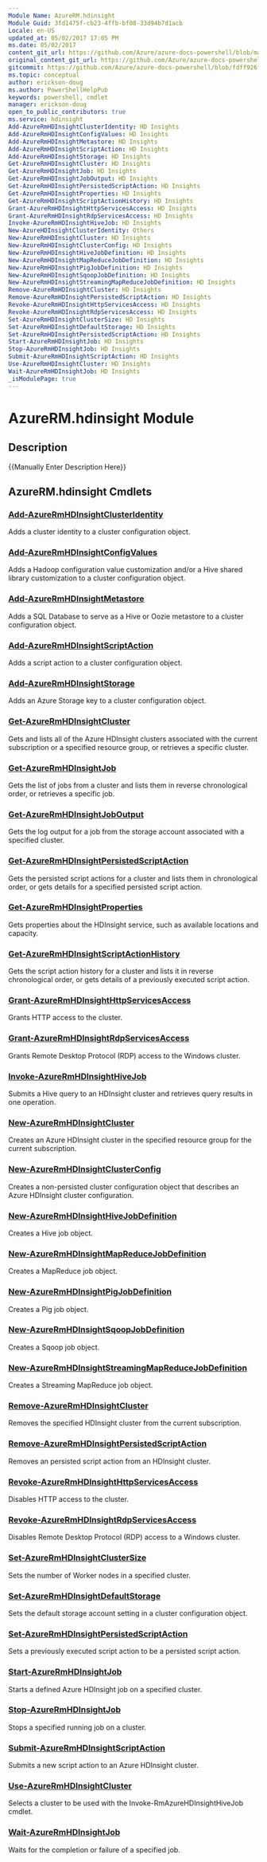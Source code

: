 ```yaml
---
Module Name: AzureRM.hdinsight
Module Guid: 3fd1475f-cb23-4ffb-bf08-33d94b7d1acb
Locale: en-US
updated_at: 05/02/2017 17:05 PM
ms.date: 05/02/2017
content_git_url: https://github.com/Azure/azure-docs-powershell/blob/master/azureps-cmdlets-docs/ResourceManager/AzureRM.HDInsight/v1.1.4/AzureRM.HDInsight.md
original_content_git_url: https://github.com/Azure/azure-docs-powershell/blob/master/azureps-cmdlets-docs/ResourceManager/AzureRM.HDInsight/v1.1.4/AzureRM.HDInsight.md
gitcommit: https://github.com/Azure/azure-docs-powershell/blob/fdff926f5dd35f9020f210f87b450464ba162edc
ms.topic: conceptual
author: erickson-doug
ms.author: PowerShellHelpPub
keywords: powershell, cmdlet
manager: erickson-doug
open_to_public_contributors: true
ms.service: hdinsight
Add-AzureRmHDInsightClusterIdentity: HD Insights
Add-AzureRmHDInsightConfigValues: HD Insights
Add-AzureRmHDInsightMetastore: HD Insights
Add-AzureRmHDInsightScriptAction: HD Insights
Add-AzureRmHDInsightStorage: HD Insights
Get-AzureRmHDInsightCluster: HD Insights
Get-AzureRmHDInsightJob: HD Insights
Get-AzureRmHDInsightJobOutput: HD Insights
Get-AzureRmHDInsightPersistedScriptAction: HD Insights
Get-AzureRmHDInsightProperties: HD Insights
Get-AzureRmHDInsightScriptActionHistory: HD Insights
Grant-AzureRmHDInsightHttpServicesAccess: HD Insights
Grant-AzureRmHDInsightRdpServicesAccess: HD Insights
Invoke-AzureRmHDInsightHiveJob: HD Insights
New-AzureHDInsightClusterIdentity: Others
New-AzureRmHDInsightCluster: HD Insights
New-AzureRmHDInsightClusterConfig: HD Insights
New-AzureRmHDInsightHiveJobDefinition: HD Insights
New-AzureRmHDInsightMapReduceJobDefinition: HD Insights
New-AzureRmHDInsightPigJobDefinition: HD Insights
New-AzureRmHDInsightSqoopJobDefinition: HD Insights
New-AzureRmHDInsightStreamingMapReduceJobDefinition: HD Insights
Remove-AzureRmHDInsightCluster: HD Insights
Remove-AzureRmHDInsightPersistedScriptAction: HD Insights
Revoke-AzureRmHDInsightHttpServicesAccess: HD Insights
Revoke-AzureRmHDInsightRdpServicesAccess: HD Insights
Set-AzureRmHDInsightClusterSize: HD Insights
Set-AzureRmHDInsightDefaultStorage: HD Insights
Set-AzureRmHDInsightPersistedScriptAction: HD Insights
Start-AzureRmHDInsightJob: HD Insights
Stop-AzureRmHDInsightJob: HD Insights
Submit-AzureRmHDInsightScriptAction: HD Insights
Use-AzureRmHDInsightCluster: HD Insights
Wait-AzureRmHDInsightJob: HD Insights
_isModulePage: true
---
```


# AzureRM.hdinsight Module
## Description
{{Manually Enter Description Here}}

## AzureRM.hdinsight Cmdlets
### [Add-AzureRmHDInsightClusterIdentity](Add-AzureRmHDInsightClusterIdentity.md)
Adds a cluster identity to a cluster configuration object.

### [Add-AzureRmHDInsightConfigValues](Add-AzureRmHDInsightConfigValues.md)
Adds a Hadoop configuration value customization and/or a Hive shared library customization to a cluster configuration object.

### [Add-AzureRmHDInsightMetastore](Add-AzureRmHDInsightMetastore.md)
Adds a SQL Database to serve as a Hive or Oozie metastore to a cluster configuration object.

### [Add-AzureRmHDInsightScriptAction](Add-AzureRmHDInsightScriptAction.md)
Adds a script action to a cluster configuration object.

### [Add-AzureRmHDInsightStorage](Add-AzureRmHDInsightStorage.md)
Adds an Azure Storage key to a cluster configuration object.

### [Get-AzureRmHDInsightCluster](Get-AzureRmHDInsightCluster.md)
Gets and lists all of the Azure HDInsight clusters associated with the current subscription or a specified resource group, or retrieves a specific cluster.

### [Get-AzureRmHDInsightJob](Get-AzureRmHDInsightJob.md)
Gets the list of jobs from a cluster and lists them in reverse chronological order, or retrieves a specific job.

### [Get-AzureRmHDInsightJobOutput](Get-AzureRmHDInsightJobOutput.md)
Gets the log output for a job from the storage account associated with a specified cluster.

### [Get-AzureRmHDInsightPersistedScriptAction](Get-AzureRmHDInsightPersistedScriptAction.md)
Gets the persisted script actions for a cluster and lists them in chronological order, or gets details for a specified persisted script action.

### [Get-AzureRmHDInsightProperties](Get-AzureRmHDInsightProperties.md)
Gets properties about the HDInsight service, such as available locations and capacity.

### [Get-AzureRmHDInsightScriptActionHistory](Get-AzureRmHDInsightScriptActionHistory.md)
Gets the script action history for a cluster and lists it in reverse chronological order, or gets details of a previously executed script action.

### [Grant-AzureRmHDInsightHttpServicesAccess](Grant-AzureRmHDInsightHttpServicesAccess.md)
Grants HTTP access to the cluster.

### [Grant-AzureRmHDInsightRdpServicesAccess](Grant-AzureRmHDInsightRdpServicesAccess.md)
Grants Remote Desktop Protocol (RDP) access to the Windows cluster.

### [Invoke-AzureRmHDInsightHiveJob](Invoke-AzureRmHDInsightHiveJob.md)
Submits a Hive query to an HDInsight cluster and retrieves query results in one operation.

### [New-AzureRmHDInsightCluster](New-AzureRmHDInsightCluster.md)
Creates an Azure HDInsight cluster in the specified resource group for the current subscription.

### [New-AzureRmHDInsightClusterConfig](New-AzureRmHDInsightClusterConfig.md)
Creates a non-persisted cluster configuration object that describes an Azure HDInsight cluster configuration.

### [New-AzureRmHDInsightHiveJobDefinition](New-AzureRmHDInsightHiveJobDefinition.md)
Creates a Hive job object.

### [New-AzureRmHDInsightMapReduceJobDefinition](New-AzureRmHDInsightMapReduceJobDefinition.md)
Creates a MapReduce job object.

### [New-AzureRmHDInsightPigJobDefinition](New-AzureRmHDInsightPigJobDefinition.md)
Creates a Pig job object.

### [New-AzureRmHDInsightSqoopJobDefinition](New-AzureRmHDInsightSqoopJobDefinition.md)
Creates a Sqoop job object.

### [New-AzureRmHDInsightStreamingMapReduceJobDefinition](New-AzureRmHDInsightStreamingMapReduceJobDefinition.md)
Creates a Streaming MapReduce job object.

### [Remove-AzureRmHDInsightCluster](Remove-AzureRmHDInsightCluster.md)
Removes the specified HDInsight cluster from the current subscription.

### [Remove-AzureRmHDInsightPersistedScriptAction](Remove-AzureRmHDInsightPersistedScriptAction.md)
Removes an persisted script action from an HDInsight cluster.

### [Revoke-AzureRmHDInsightHttpServicesAccess](Revoke-AzureRmHDInsightHttpServicesAccess.md)
Disables HTTP access to the cluster.

### [Revoke-AzureRmHDInsightRdpServicesAccess](Revoke-AzureRmHDInsightRdpServicesAccess.md)
Disables Remote Desktop Protocol (RDP) access to a Windows cluster.

### [Set-AzureRmHDInsightClusterSize](Set-AzureRmHDInsightClusterSize.md)
Sets the number of Worker nodes in a specified cluster.

### [Set-AzureRmHDInsightDefaultStorage](Set-AzureRmHDInsightDefaultStorage.md)
Sets the default storage account setting in a cluster configuration object.

### [Set-AzureRmHDInsightPersistedScriptAction](Set-AzureRmHDInsightPersistedScriptAction.md)
Sets a previously executed script action to be a persisted script action.

### [Start-AzureRmHDInsightJob](Start-AzureRmHDInsightJob.md)
Starts a defined Azure HDInsight job on a specified cluster.

### [Stop-AzureRmHDInsightJob](Stop-AzureRmHDInsightJob.md)
Stops a specified running job on a cluster.

### [Submit-AzureRmHDInsightScriptAction](Submit-AzureRmHDInsightScriptAction.md)
Submits a new script action to an Azure HDInsight cluster.

### [Use-AzureRmHDInsightCluster](Use-AzureRmHDInsightCluster.md)
Selects a cluster to be used with the Invoke-RmAzureHDInsightHiveJob cmdlet.

### [Wait-AzureRmHDInsightJob](Wait-AzureRmHDInsightJob.md)
Waits for the completion or failure of a specified job.

